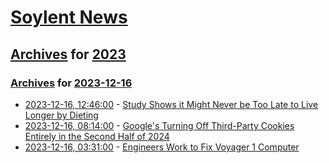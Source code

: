 # [Soylent News](../../../README.md)

## [Archives](../../index.md) for [2023](../index.md)

### [Archives](../../index.md) for [2023-12-16](index.md)

* [2023-12-16, 12:46:00](https://soylentnews.org/article.pl?sid=23/12/15/0445256&from=rss) - [Study Shows it Might Never be Too Late to Live Longer by Dieting ](https://soylentnews.org/article.pl?sid=23/12/15/0445256&from=rss)
* [2023-12-16, 08:14:00](https://soylentnews.org/article.pl?sid=23/12/15/0416219&from=rss) - [Google's Turning Off Third-Party Cookies Entirely in the Second Half of 2024](https://soylentnews.org/article.pl?sid=23/12/15/0416219&from=rss)
* [2023-12-16, 03:31:00](https://soylentnews.org/article.pl?sid=23/12/15/0416206&from=rss) - [Engineers Work to Fix Voyager 1 Computer ](https://soylentnews.org/article.pl?sid=23/12/15/0416206&from=rss)
